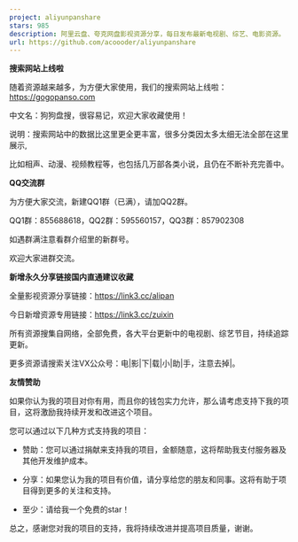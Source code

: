 ```yaml
---
project: aliyunpanshare
stars: 985
description: 阿里云盘、夸克网盘影视资源分享，每日发布最新电视剧、综艺、电影资源。
url: https://github.com/acoooder/aliyunpanshare
---
```


**搜索网站上线啦**

随着资源越来越多，为方便大家使用，我们的搜索网站上线啦：https://gogopanso.com

中文名：狗狗盘搜，很容易记，欢迎大家收藏使用！

说明：搜索网站中的数据比这里更全更丰富，很多分类因太多太细无法全部在这里展示,

比如相声、动漫、视频教程等，也包括几万部各类小说，且仍在不断补充完善中。

**QQ交流群**

为方便大家交流，新建QQ1群（已满），请加QQ2群。

QQ1群：855688618，QQ2群：595560157，QQ3群：857902308

如遇群满注意看群介绍里的新群号。

欢迎大家进群交流。

**新增永久分享链接国内直通建议收藏**

全量影视资源分享链接：https://link3.cc/alipan

今日新增资源专用链接：https://link3.cc/zuixin

所有资源搜集自网络，全部免费，各大平台更新中的电视剧、综艺节目，持续追踪更新。

更多资源请搜索关注VX公众号：电|影|下|载|小|助|手，注意去掉|。

**友情赞助**

如果你认为我的项目对你有用，而且你的钱包实力允许，那么请考虑支持下我的项目，这将激励我持续开发和改进这个项目。

您可以通过以下几种方式支持我的项目：

-   赞助：您可以通过捐献来支持我的项目，金额随意，这将帮助我支付服务器及其他开发维护成本。
    
-   分享：如果您认为我的项目有价值，请分享给您的朋友和同事。这将有助于项目得到更多的关注和支持。
    
-   至少：请给我一个免费的star！
    

总之，感谢您对我的项目的支持，我将持续改进并提高项目质量，谢谢。
